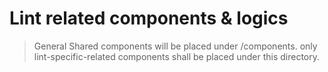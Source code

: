 # Lint related components & logics

> General Shared components will be placed under /components. only lint-specific-related components shall be placed under this directory.
